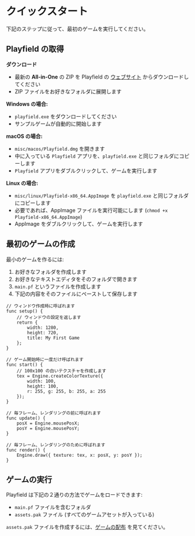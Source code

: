 クイックスタート
================

下記のステップに従って、最初のゲームを実行してください。

## Playfield の取得

**ダウンロード**

* 最新の **All-in-One** の ZIP を Playfield の [ウェブサイト](https://noctvm.io/playfield/) からダウンロードしてください
* ZIP ファイルをお好きなフォルダに展開します

**Windows の場合:**

* `playfield.exe` をダウンロードしてください
* サンプルゲームが自動的に開始します

**macOS の場合:**

* `misc/macos/Playfield.dmg` を開きます
* 中に入っている `Playfield` アプリを、`playfield.exe` と同じフォルダにコピーします
* `Playfield` アプリをダブルクリックして、ゲームを実行します

**Linux の場合:**

* `misc/linux/Playfield-x86_64.AppImage` を `playfield.exe` と同じフォルダにコピーします
* 必要であれば、AppImage ファイルを実行可能にします (`chmod +x Playfield-x86_64.AppImage`)
* AppImage をダブルクリックして、ゲームを実行します

## 最初のゲームの作成

最小のゲームを作るには:

1. お好きなフォルダを作成します
2. お好きなテキストエディタをそのフォルダで開きます
3. `main.pf` というファイルを作成します
4. 下記の内容をそのファイルにペーストして保存します

```
// ウィンドウ作成時に呼ばれます
func setup() {
    // ウィンドウの設定を返します
    return {
        width: 1280,
        height: 720,
        title: My First Game
    };
}

// ゲーム開始時に一度だけ呼ばれます
func start() {
    // 100x100 の白いテクスチャを作成します
    tex = Engine.createColorTexture({
        width: 100,
        height: 100,
        r: 255, g: 255, b: 255, a: 255
    });
}

// 毎フレーム、レンダリングの前に呼ばれます
func update() {
    posX = Engine.mousePosX;
    posY = Engine.mousePosY;
}

// 毎フレーム、レンダリングのために呼ばれます
func render() {
    Engine.draw({ texture: tex, x: posX, y: posY });
}
```

## ゲームの実行

Playfield は下記の２通りの方法でゲームをロードできます:

* `main.pf` ファイルを含むフォルダ
* `assets.pak` ファイル (すべてのゲームアセットが入っている)

`assets.pak` ファイルを作成するには、[ゲームの配布](distribute.md) を見てください。
